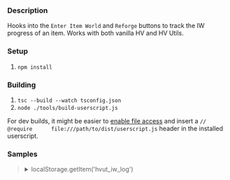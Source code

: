 ### Description

Hooks into the `Enter Item World` and `Reforge` buttons to track the IW progress of an item.
Works with both vanilla HV and HV Utils.

### Setup

1. `npm install`

### Building

1. `tsc --build --watch tsconfig.json`
2. `node ./tools/build-userscript.js`

For dev builds, it might be easier to [enable file access](https://www.tampermonkey.net/faq.php?locale=en#Q204) and insert a `// @require      file:///path/to/dist/userscript.js` header in the installed userscript.

### Samples

<blockquote>
<details>
<summary>localStorage.getItem('hvut_iw_log')</summary>

```js
{
  "283751495": [
    {
      "type": "init",
      "info": {
        "name": "Legendary Charged Cotton Pants of the Heaven-sent",
        "eid": "283751495",
        "key": "223b9d5bf8"
      },
      "date": "2023-03-22T21:06:02.002Z"
    },
    {
      "type": "reforge",
      "potencies": {
        "fireproof": 1,
        "elecproof": 1
      },
      "date": "2023-03-22T21:06:02.002Z"
    },
    {
      "type": "run",
      "potencies": {},
      "date": "2023-03-22T21:06:43.494Z"
    },
    {
      "type": "run",
      "potencies": {
        "juggernaut": 1,
        "capacitor": 1
      },
      "date": "2023-03-22T21:11:55.135Z"
    },
    {
      "type": "reforge",
      "potencies": {
        "juggernaut": 2,
        "capacitor": 1,
        "windproof": 1
      },
      "date": "2023-03-22T21:17:03.843Z"
    },
    {
      "type": "run",
      "potencies": {},
      "date": "2023-03-22T21:17:47.292Z"
    },
    {
      "type": "reforge",
      "potencies": {
        "darkproof": 2
      },
      "date": "2023-03-22T21:33:30.235Z"
    },
    {
      "type": "run",
      "potencies": {},
      "date": "2023-03-22T21:34:11.640Z"
    },
    {
      "type": "reforge",
      "potencies": {
        "elecproof": 2
      },
      "date": "2023-03-22T21:57:48.491Z"
    }
  ]
}
```

</details>
</blockquote>

